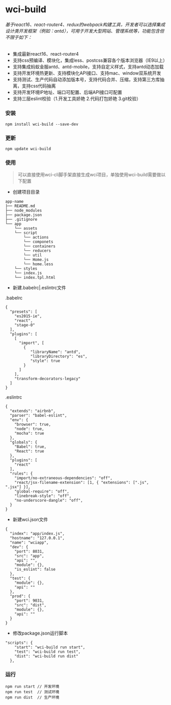 # wci-build

###### 基于react16、react-router4、redux的webpack构建工具，开发者可以选择集成设计类开发框架（例如：antd），可用于开发大型网站、管理系统等，功能包含但不限于如下：

* 集成最新react16、react-router4
* 支持css预编译、模块化，集成less、postcss兼容各个版本浏览器（IE9以上）
* 支持集成蚂蚁金服antd、antd-mobile，支持自定义样式，支持antd动态加载
* 支持开发环境热更新、支持模块化API接口、支持mac、window双系统开发
* 支持测试、生产代码自动添加版本号，支持代码合并、压缩，支持第三方库抽离，支持css代码抽离
* 支持开发环境IP地址、端口可配置、后端API接口可配置
* 支持三层eslint校验（1.开发工具娇艳 2.代码打包娇艳 3.git校验）

### 安装

```
npm install wci-build --save-dev
```

### 更新

```
npm update wci-build
```

### 使用
> 可以直接使用wci-cli脚手架直接生成wci项目，单独使用wci-build需要做以下配置

* 创建项目目录

```
app-name
├── README.md
├── node_modules
├── package.json
├── .gitignore
└── app
    └── assets
    └── script
        └── actions
        └── componets
        └── containers
        └── reducers
        └── util
        └── Home.js
        └── home.less
    └── styles
    └── index.js
    └── index.tpl.html
```
* 新建.babelrc|.eslintrc文件

.babelrc

```
{
  "presets": [
    "es2015-ie",
    "react",
    "stage-0"
  ],
  "plugins": [
    [
      "import", [
        {
           "libraryName": "antd",
           "libraryDirectory": "es",
           "style": true
        }
      ]
    ],
    "transform-decorators-legacy"
  ]
}
```

.eslintrc

```
{
  "extends": "airbnb",
  "parser": "babel-eslint",
  "env": {
    "browser": true,
    "node": true,
    "mocha": true
  },
  "globals": {
    "Babel": true,
    "React": true
  },
  "plugins": [
    "react"
  ],
  "rules": {
    "import/no-extraneous-dependencies": "off",
    "react/jsx-filename-extension": [1, { "extensions": [".js", ".jsx"] }],
    "global-require": "off",
    "linebreak-style": "off",
    "no-underscore-dangle": "off",
  }
}
```

* 新建wci.json文件

```
{
  "index": "app/index.js",
  "hostname": "127.0.0.1",
  "name": "wciapp",
  "dev": {
    "port": 8031,
    "src": "app",
    "api": "",
    "module": {},
    "is_eslint": false
  },
  "test": {
    "module": {},
    "api": ""
  },
  "prod": {
    "port": 9031,
    "src": "dist",
    "module": {},
    "api": ""
  }
}
```

* 修改package.json运行脚本

```
"scripts": {
    "start": "wci-build run start",
    "test": "wci-build run test",
    "dist": "wci-build run dist"
  },
```

### 运行

```
npm run start // 开发环境
npm run test  // 测试环境
npm run dist  // 生产环境
```
